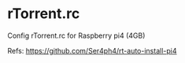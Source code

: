 # rTorrent.rc
Config rTorrent.rc for Raspberry pi4 (4GB)

Refs: https://github.com/Ser4ph4/rt-auto-install-pi4
